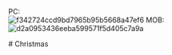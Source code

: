 PC: <br>
![f342724ccd9bd7965b95b5668a47ef6](https://github.com/singleeeee/Christmas/assets/147522181/e77527ba-863a-42b2-96b1-c3bd5ae67670)
MOB:<br>
![d2a0953436eeba599571f5d405c7a9a](https://github.com/singleeeee/Christmas/assets/147522181/bca32b5c-fa6a-4eea-ba15-696f0fb09fd9)



#   C h r i s t m a s  
 
